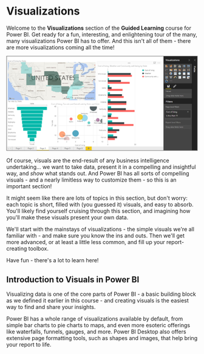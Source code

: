 <properties
   pageTitle="Introduction to Visuals in Power BI"
   description="Visuals are at the heart of Power BI"
   services="powerbi"
   documentationCenter=""
   authors="davidiseminger"
   manager="mblythe"
   backup=""
   editor=""
   tags=""
   qualityFocus="no"
   qualityDate=""
   featuredVideoId="SYk_gWrtKvM"
   featuredVideoThumb=""
   courseDuration="2m"/>

<tags
   ms.service="powerbi"
   ms.devlang="NA"
   ms.topic="get-started-article"
   ms.tgt_pltfrm="NA"
   ms.workload="powerbi"
   ms.date="06/20/2016"
   ms.author="davidi"/>

# Visualizations

Welcome to the **Visualizations** section of the **Guided Learning** course for Power BI. Get ready for a fun, interesting, and enlightening tour of the many, many visualizations Power BI has to offer. And this isn't all of them - there are more visualizations coming all the time!

![](media/powerbi-learning-3-1-intro-visualizations/3-1_1.png)

Of course, visuals are the end-result of any business intelligence undertaking... we want to take data, present it in a compelling and insightful way, and *show* what stands out. And Power BI has all sorts of compelling visuals - and a nearly limitless way to customize them - so this is an important section!

It might seem like there are lots of topics in this section, but don't worry: each topic is short, filled with (you guessed it) visuals, and easy to absorb. You'll likely find yourself cruising through this section, and imagining how you'll make these visuals present your own data.

We'll start with the mainstays of visualizations - the simple visuals we're all familiar with - and make sure you know the ins and outs. Then we'll get more advanced, or at least a little less common, and fill up your report-creating toolbox.

Have fun - there's a lot to learn here!

## Introduction to Visuals in Power BI

Visualizing data is one of the core parts of Power BI - a basic building block as we defined it earlier in this course - and creating visuals is the easiest way to find and share your insights.

Power BI has a whole range of visualizations available by default, from simple bar charts to pie charts to maps, and even more esoteric offerings like waterfalls, funnels, gauges, and more. Power BI Desktop also offers extensive page formatting tools, such as shapes and images, that help bring your report to life.

